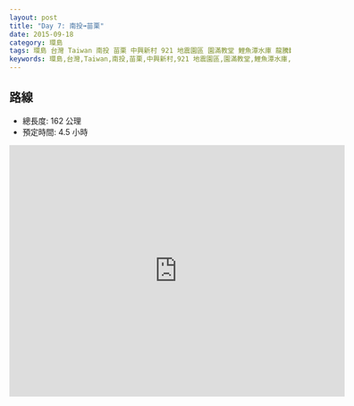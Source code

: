 ```yaml
---
layout: post
title: "Day 7: 南投➟苗栗"
date: 2015-09-18
category: 環島
tags: 環島 台灣 Taiwan 南投 苗栗 中興新村 921 地震園區 園滿教堂 鯉魚潭水庫 龍騰斷橋 勝興車站 南庄老街
keywords: 環島,台灣,Taiwan,南投,苗栗,中興新村,921 地震園區,園滿教堂,鯉魚潭水庫,龍騰斷橋,勝興車站,南庄老街
---
```


## 路線

- 總長度: 162 公理
- 預定時間: 4.5 小時

<iframe src="https://www.google.com/maps/embed?pb=!1m60!1m8!1m3!1d232211.35063944058!2d121.007499!3d24.5787595!3m2!1i1024!2i768!4f13.1!4m49!3e0!4m5!1s0x34692c93bc1b9151%3A0x1b4848ee8c6de402!2z6ZuG6ZuG54Gr6LuK56uZ!3m2!1d23.826451!2d120.78488999999999!4m5!1s0x34693048f948e83d%3A0x977317993f4a35c!2z5Y2X5oqV57ij5Lit6IiI5paw5p2R54mM5qiT!3m2!1d23.9566049!2d120.685845!4m5!1s0x34693ac6c48dd6ab%3A0xe8f02c2b6cf62aee!2z5Lit5q2j6LevOTIx5Zyw6ZyH5pWZ6IKy5ZyS5Y2A!3m2!1d24.042793699999997!2d120.6999209!4m5!1s0x346924d09ea865bf%3A0xfe6886c437bcfb2c!2z5bOw6LC36Lev5ZyT5ru_5pWZ5aCC!3m2!1d24.031276599999998!2d120.722301!4m5!1s0x3469048382e4ad17%3A0x6a99b95b68541ed6!2z6IuX5qCX57ij6a-J6a2a5r2t5rC05bqr!3m2!1d24.342406!2d120.79389429999999!4m5!1s0x34690418138a927f%3A0x4e258aa69595ff3f!2z6IuX5qCX57ij6b6N6aiw5pa35qmL!3m2!1d24.3584432!2d120.7738351!4m5!1s0x3469042cfabb8913%3A0xf8a628ca575dc296!2z6IuX5qCX57ij5LiJ576p6YSJ5Yud6IiI5p2RMTTphLDli53oiIjli53oiIjngavou4rnq5k!3m2!1d24.3873462!2d120.78213459999999!4m5!1s0x346851fb5177730b%3A0x65fe36fd739b649e!2z6IuX5qCX57ij5Y2X5bqE6YSJ5Lit5q2j6Lev5Y2X5bqE6ICB6KGX!3m2!1d24.599669799999997!2d120.9987558!5e0!3m2!1szh-TW!2stw!4v1441334614175" width="600" height="450" frameborder="0" style="border:0" allowfullscreen></iframe>
